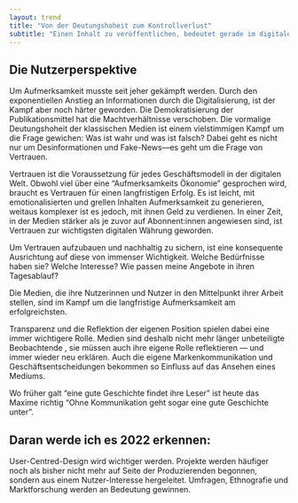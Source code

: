 ```yaml
---
layout: trend
title: "Von der Deutungshoheit zum Kontrollverlust"
subtitle: "Einen Inhalt zu veröffentlichen, bedeutet gerade im digitalen Ökosystem: **ihn der Öffentlichkeit zu überlassen**. Der beste Weg, um auf diesen **Kontrollverlust** zu reagieren, scheint darin zu liegen, sehr früh und konsequent die Nutzerperspektive einzunehmen."
---
```


## Die Nutzerperspektive

Um Aufmerksamkeit musste seit jeher gekämpft werden. Durch den exponentiellen Anstieg an Informationen durch die Digitalisierung, ist der Kampf aber noch härter geworden. Die Demokratisierung der Publikationsmittel hat die Machtverhältnisse verschoben. Die vormalige Deutungshoheit der klassischen Medien ist einem vielstimmigen Kampf um die Frage gewichen: Was ist wahr und was ist falsch? Dabei geht es nicht nur um Desinformationen und Fake-News—es geht um die Frage von Vertrauen. 

Vertrauen ist die Voraussetzung für jedes Geschäftsmodell in der digitalen Welt. Obwohl viel über eine “Aufmerksamkeits Ökonomie” gesprochen wird, braucht es Vertrauen für einen langfristigen Erfolg. Es ist leicht, mit emotionalisierten und grellen Inhalten Aufmerksamkeit zu generieren, weitaus komplexer ist es jedoch, mit ihnen Geld zu verdienen. In einer Zeit, in der Medien stärker als je zuvor auf Abonnent:innen angewiesen sind, ist Vertrauen zur wichtigsten digitalen Währung geworden.

Um Vertrauen aufzubauen und nachhaltig zu sichern, ist eine konsequente Ausrichtung auf diese von immenser Wichtigkeit. Welche Bedürfnisse haben sie? Welche Interesse? Wie passen meine Angebote in ihren Tagesablauf? 

Die Medien, die ihre Nutzerinnen und Nutzer  in den Mittelpunkt ihrer Arbeit stellen, sind im Kampf um die langfristige Aufmerksamkeit am erfolgreichsten.

Transparenz und die Reflektion der eigenen Position spielen dabei eine immer wichtigere Rolle. Medien sind deshalb nicht mehr länger unbeteiligte Beobachtende , sie müssen auch ihre eigene Rolle reflektieren — und immer wieder neu erklären. Auch die eigene Markenkommunikation und Geschäftsentscheidungen bekommen so Einfluss auf das Ansehen eines Mediums. 

Wo früher galt “eine gute Geschichte findet ihre Leser” ist heute das Maxime richtig “Ohne Kommunikation geht sogar eine gute Geschichte unter”.

## Daran werde ich es 2022 erkennen:

User-Centred-Design wird wichtiger werden. Projekte werden häufiger noch als bisher nicht mehr auf Seite der Produzierenden begonnen, sondern aus einem Nutzer-Interesse hergeleitet. Umfragen, Ethnografie und Marktforschung werden an Bedeutung gewinnen. 
